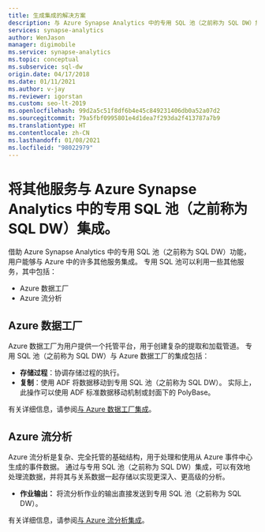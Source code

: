 ```yaml
---
title: 生成集成的解决方案
description: 与 Azure Synapse Analytics 中的专用 SQL 池（之前称为 SQL DW）集成的解决方案工具和合作伙伴。
services: synapse-analytics
author: WenJason
manager: digimobile
ms.service: synapse-analytics
ms.topic: conceptual
ms.subservice: sql-dw
origin.date: 04/17/2018
ms.date: 01/11/2021
ms.author: v-jay
ms.reviewer: igorstan
ms.custom: seo-lt-2019
ms.openlocfilehash: 99d2a5c51f8df6b4e45c849231406db0a52a07d2
ms.sourcegitcommit: 79a5fbf0995801e4d1dea7f293da2f413787a7b9
ms.translationtype: HT
ms.contentlocale: zh-CN
ms.lasthandoff: 01/08/2021
ms.locfileid: "98022979"
---
```

# <a name="integrate-other-services-with-a-dedicated-sql-pool-formerly-sql-dw-in-azure-synapse-analytics"></a>将其他服务与 Azure Synapse Analytics 中的专用 SQL 池（之前称为 SQL DW）集成。

借助 Azure Synapse Analytics 中的专用 SQL 池（之前称为 SQL DW）功能，用户能够与 Azure 中的许多其他服务集成。 专用 SQL 池可以利用一些其他服务，其中包括：

* Azure 数据工厂
* Azure 流分析

## <a name="azure-data-factory"></a>Azure 数据工厂

Azure 数据工厂为用户提供一个托管平台，用于创建复杂的提取和加载管道。 专用 SQL 池（之前称为 SQL DW）与 Azure 数据工厂的集成包括：

* **存储过程**：协调存储过程的执行。
* **复制**：使用 ADF 将数据移动到专用 SQL 池（之前称为 SQL DW）。 实际上，此操作可以使用 ADF 标准数据移动机制或封面下的 PolyBase。

有关详细信息，请参阅[与 Azure 数据工厂集成](../../data-factory/load-azure-sql-data-warehouse.md?toc=/synapse-analytics/sql-data-warehouse/toc.json&bc=/synapse-analytics/sql-data-warehouse/breadcrumb/toc.json)。

## <a name="azure-stream-analytics"></a>Azure 流分析

Azure 流分析是复杂、完全托管的基础结构，用于处理和使用从 Azure 事件中心生成的事件数据。  通过与专用 SQL 池（之前称为 SQL DW）集成，可以有效地处理流数据，并将其与关系数据一起存储以实现更深入、更高级的分析。  

* **作业输出：** 将流分析作业的输出直接发送到专用 SQL 池（之前称为 SQL DW）。

有关详细信息，请参阅[与 Azure 流分析集成](sql-data-warehouse-integrate-azure-stream-analytics.md)。
